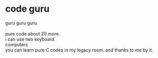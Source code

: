 # code guru
guru guru guru.<br>
.<br>
pure code about 20 more.<br>
i can use two keyboard.<br>
computers<br>
you can learn pure C codes in my legacy room. and thanks to me by it.<br>
